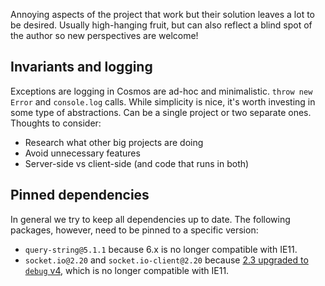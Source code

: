 Annoying aspects of the project that work but their solution leaves a lot to be desired. Usually high-hanging fruit, but can also reflect a blind spot of the author so new perspectives are welcome!

## Invariants and logging

Exceptions are logging in Cosmos are ad-hoc and minimalistic. `throw new Error` and `console.log` calls. While simplicity is nice, it's worth investing in some type of abstractions. Can be a single project or two separate ones. Thoughts to consider:

- Research what other big projects are doing
- Avoid unnecessary features
- Server-side vs client-side (and code that runs in both)

## Pinned dependencies

In general we try to keep all dependencies up to date. The following packages, however, need to be pinned to a specific version:

- `query-string@5.1.1` because 6.x is no longer compatible with IE11.
- `socket.io@2.20` and `socket.io-client@2.20` because [2.3 upgraded to `debug` v4](https://github.com/socketio/socket.io-client/issues/1328#issuecomment-536525472), which is no longer compatible with IE11.
